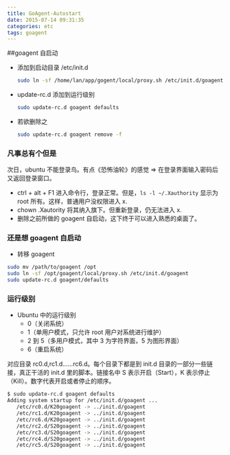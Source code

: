 ```yaml
---
title: GoAgent-Autostart
date: 2015-07-14 09:31:35
categories: etc
tags: goagent
---
```


##goagent 自启动

- 添加到启动目录 /etc/init.d
	``` bash
	sudo ln -sf /home/lan/app/gogent/local/proxy.sh /etc/init.d/goagent
	```
- update-rc.d 添加到运行级别
	``` bash
	sudo update-rc.d goagent defaults
	```

- 若欲删除之
	``` bash
	sudo update-rc.d goagent remove -f
	```
### 凡事总有个但是

次日，ubuntu 不能登录鸟。有点《恐怖油轮》的感觉 => 在登录界面输入密码后又返回登录窗口。
- ctrl + alt + F1 进入命令行，登录正常。但是，`ls -l ~/.Xauthority` 显示为 root 所有。这样，普通用户没权限进入 x.
- chown .Xautority 将其纳入旗下。但重新登录，仍无法进入 x.
- 删除之前所做的 goagent 自启动，这下终于可以进入熟悉的桌面了。

### 还是想 goagent 自启动

- 转移 goagent
```bash
sudo mv /path/to/goagent /opt
sudo ln -sf /opt/goagent/local/proxy.sh /etc/init.d/goagent
sudo update-rc.d goagent/defaults
```

### 运行级别

- Ubuntu 中的运行级别
	- 0（关闭系统）
	- 1（单用户模式，只允许 root 用户对系统进行维护）
	- 2 到 5（多用户模式，其中 3 为字符界面，5 为图形界面）
	- 6（重启系统）

对应目录 rc0.d,rc1.d......rc6.d。每个目录下都是到 init.d 目录的一部分一些链接，真正干活的 init.d 里的脚本。链接名中 S 表示开启（Start），K 表示停止（Kill）。数字代表开启或者停止的顺序。


```bash
$ sudo update-rc.d goagent defaults
Adding system startup for /etc/init.d/goagent ...
   /etc/rc0.d/K20goagent -> ../init.d/goagent
   /etc/rc1.d/K20goagent -> ../init.d/goagent
   /etc/rc6.d/K20goagent -> ../init.d/goagent
   /etc/rc2.d/S20goagent -> ../init.d/goagent
   /etc/rc3.d/S20goagent -> ../init.d/goagent
   /etc/rc4.d/S20goagent -> ../init.d/goagent
   /etc/rc5.d/S20goagent -> ../init.d/goagent
```
